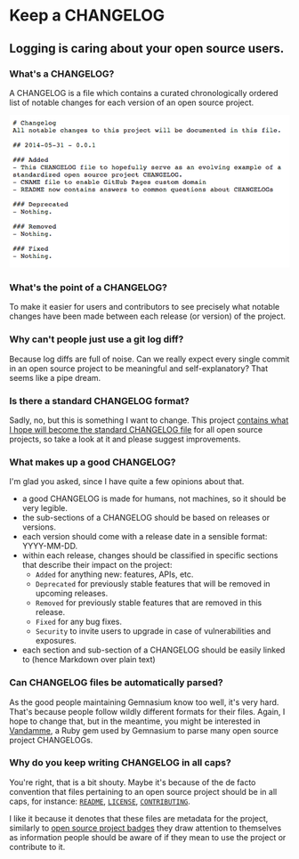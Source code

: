 # Keep a CHANGELOG

## Logging is caring about your open source users.

### What's a CHANGELOG?
A CHANGELOG is a file which contains a curated chronologically ordered list of notable changes for each version of an open source project.

![Changelog Example](assets/images/changelog_example.png)

### What's the point of a CHANGELOG?
To make it easier for users and contributors to see precisely what notable changes have been made between each release (or version) of the project.

### Why can't people just use a git log diff?
Because log diffs are full of noise. Can we really expect every single commit in an open source project to be meaningful and self-explanatory? That seems like a pipe dream.

### Is there a standard CHANGELOG format?
Sadly, no, but this is something I want to change. This project [contains what I hope will become the standard CHANGELOG file](CHANGELOG.md) for all open source projects, so take a look at it and please suggest improvements.

### What makes up a good CHANGELOG?
I'm glad you asked, since I have quite a few opinions about that.

- a good CHANGELOG is made for humans, not machines, so it should be very legible.
- the sub-sections of a CHANGELOG should be based on releases or versions.
- each version should come with a release date in a sensible format: YYYY-MM-DD.
- within each release, changes should be classified in specific sections that describe their impact on the project:
  - `Added` for anything new: features, APIs, etc.
  - `Deprecated` for previously stable features that will be removed in upcoming releases.
  - `Removed` for previously stable features that are removed in this release.
  - `Fixed` for any bug fixes.
  - `Security` to invite users to upgrade in case of vulnerabilities and exposures.
- each section and sub-section of a CHANGELOG should be easily linked to (hence Markdown over plain text)

### Can CHANGELOG files be automatically parsed?
As the good people maintaining Gemnasium know too well, it's very hard. That's because people follow wildly different formats for their files. Again, I hope to change that, but in the meantime, you might be interested in [Vandamme](https://github.com/tech-angels/vandamme), a Ruby gem used by Gemnasium to parse many open source project CHANGELOGs.

### Why do you keep writing CHANGELOG in all caps?
You're right, that is a bit shouty. Maybe it's because of the de facto convention that files pertaining to an open source project should be in all caps, for instance: [`README`](README.md), [`LICENSE`](LICENSE), [`CONTRIBUTING`](CONTRIBUTING.md).

I like it because it denotes that these files are metadata for the project, similarly to [open source project badges](http://shields.io/) they draw attention to themselves as information people should be aware of if they mean to use the project or contribute to it.


